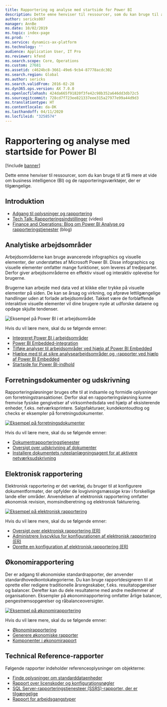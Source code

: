 ```yaml
---
title: Rapportering og analyse med startside for Power BI
description: Dette emne henviser til ressourcer, som du kan bruge til at få mere at vide om business intelligence og de rapporteringsværktøjer, der er tilgængelige.
author: sericks007
manager: AnnBe
ms.date: 10/02/2019
ms.topic: index-page
ms.prod: ''
ms.service: dynamics-ax-platform
ms.technology: ''
audience: Application User, IT Pro
ms.reviewer: kfend
ms.search.scope: Core, Operations
ms.custom: 27681
ms.assetid: c4624bc8-3661-49e6-9cb4-87778acdc302
ms.search.region: Global
ms.author: sericks
ms.search.validFrom: 2016-02-28
ms.dyn365.ops.version: AX 7.0.0
ms.openlocfilehash: 424da665f91820f3fe42c98b352a646dd3db72c5
ms.sourcegitcommit: 728cd7f723ee821337eee315a27977e99a44d9d3
ms.translationtype: HT
ms.contentlocale: da-DK
ms.lasthandoff: 04/11/2020
ms.locfileid: "3258574"
---
```

# <a name="reporting-and-analytics-with-power-bi-home-page"></a>Rapportering og analyse med startside for Power BI

[!include [banner](../includes/banner.md)]

Dette emne henviser til ressourcer, som du kan bruge til at få mere at vide om business intelligence (BI) og de rapporteringsværktøjer, der er tilgængelige.

## <a name="get-started"></a>Introduktion
- [Adgang til oplysninger og rapportering](information-access-reporting.md)
- [Tech Talk: Rapporteringsindstillinger](https://www.youtube.com/watch?v=NzZONjKs5xA) (video)
- [Finance and Operations: Blog om Power BI Analyse og rapporteringstjenester](https://community.dynamics.com/365/financeandoperations/b/powerbianalyticsandreporting) (blog)

## <a name="analytical-workspaces"></a>Analytiske arbejdsområder
Arbejdsområderne kan bruge avancerede infographics og visuelle elementer, der understøttes af Microsoft Power BI. Disse infographics og visuelle elementer omfatter mange funktioner, som leveres af tredjeparter. Derfor giver arbejdsområderne en effektiv visuel og interaktiv oplevelse for brugerne.

Brugerne kan arbejde med data ved at klikke eller trykke på visuelle elementer på siden. De kan se årsag og virkning, og afprøve lettilgængelige handlinger uden at forlade arbejdsområdet. Takket være de forbløffende interaktive visuelle elementer vil dine brugere nyde at udforske dataene og opdage skjulte tendenser.

![Eksempel på Power BI i et arbejdsområde](./media/Power-BI-in-D365-Workspace.png)

Hvis du vil lære mere, skal du se følgende emner:

- [Integreret Power BI i arbejdsområder](embed-power-bi-workspaces.md)
- [Power BI Embedded-integration](power-bi-embedded-integration.md)
- [Tilføje analyser til arbejdsområder ved hjælp af Power BI Embedded](add-analytics-tab-workspaces.md)
- [Hjælpe med til at sikre analysearbejdsområder og -rapporter ved hjælp af Power BI Embedded](secure-analytical-workspaces.md)
- [Startside for Power BI-indhold](power-bi-home-page.md)

## <a name="business-documents-and-printing"></a>Forretningsdokumenter og udskrivning
Rapporteringsløsninger bruges ofte til at indsamle og formidle oplysninger om forretningstransaktioner. Derfor skal en rapporteringsløsning kunne fremvise fysiske gengivelser af virksomhedsdata ved hjælp af eksisterende enheder, f.eks. netværksprintere. Salgsfakturaer, kundekontoudtog og checks er eksempler på forretningsdokumenter.

[![Eksempel på forretningsdokumenter](./media/image-of-business-documents-1024x632.png)](./media/image-of-business-documents.png)

Hvis du vil lære mere, skal du se følgende emner:

- [Dokumentrapporteringstjenester](document-reporting-services.md)
- [Oversigt over udskrivning af dokumenter](print-documents.md)
- [Installere dokumentets ruteplanlægningsagent for at aktivere netværksudskrivning](install-document-routing-agent.md)

## <a name="electronic-reporting"></a>Elektronisk rapportering
Elektronisk rapportering er det værktøj, du bruger til at konfigurere dokumentformater, der opfylder de lovgivningsmæssige krav i forskellige lande eller områder. Anvendelsen af elektronisk rapportering omfatter økonomisk revision, momsindberetning og elektronisk fakturering.

[![Eksempel på elektronisk rapportering](./media/electronic-reporting-example.png)](./media/electronic-reporting-example.png)

Hvis du vil lære mere, skal du se følgende emner:

- [Oversigt over elektronisk rapportering (ER)](general-electronic-reporting.md)
- [Administrere livscyklus for konfigurationen af elektronisk rapportering (ER)](general-electronic-reporting-manage-configuration-lifecycle.md)
- [Oprette en konfiguration af elektronisk rapportering (ER)](electronic-reporting-configuration.md)

## <a name="financial-reporting"></a>Økonomirapportering
Der er adgang til økonomiske standardrapporter, der anvender standardhovedkontokategorierne. Du kan bruge rapportdesigneren til at oprette eller redigere traditionelle årsregnskaber, f.eks. resultatopgørelser og balancer. Derefter kan du dele resultaterne med andre medlemmer af organisationen. Eksempler på økonomirapportering omfatter årlige balancer, pengestrømsopgørelser og råbalanceoversigter.

[![Eksempel på økonomirapportering](./media/financial-reporting-example.png)](./media/financial-reporting-example.png)

Hvis du vil lære mere, skal du se følgende emner:

- [Økonomirapportering](financial-reporting-intro.md)
- [Generere økonomiske rapporter](generate-financial-report.md)
- [Komponenter i økonomirapport](financial-report-components.md)

## <a name="technical-reference-reports"></a>Technical Reference-rapporter
Følgende rapporter indeholder referenceoplysninger om objekterne:

- [Finde oplysninger om standarddataenheder](../data-entities/data-entities-report.md)
- [Rapport over licenskoder og konfigurationsnøgler](../sysadmin/license-codes-configuration-keys-report.md)
- [SQL Server-rapporteringstjenesteer (SSRS)-rapporter, der er tilgængelige](SSRS-report.md)
- [Rapport for arbejdsgangstyper](../../fin-ops/organization-administration/workflow-types-report.md)
